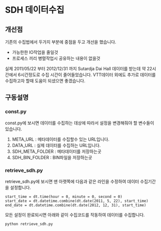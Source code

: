 # SDH 데이터수집  

## 개선점   

기존의 수집법에서 두가지 부분에 중점을 두고 개선을 했습니다.  

- 가능한한 IO작업을 줄일것    
- 프로세스 끼리 병렬작업시 공유하는 내용이 없을것

실제  2011/05/22 부터 2012/12/31 까지 Sutardja Dai Hall 데이터를 받는데 약 22시간에서 6시간정도로 수집 시간이 줄어들었습니다. VTT데이터 외에도 추가로 데이터를 수집하고자 할때 도움이 되셨으면 좋겠습니다.

## 구동설명  

### const.py  
const.py에 보시면 데이터를 수집하는 데상에 따라서 설정을 변경해줘야 할 변수들이 있습니다. 

1. META_URL : 메타데이터를 수집할수 있는 URL입니다.  
2. DATA_URL : 실제 데이터를 수집하는  URL입니다. 
3. SDH_META_FOLDER : 메타데이터를 저장하는곳
4. SDH_BIN_FOLDER : BIN파일을 저장하는곳


### retrieve_sdh.py  
retrieve_sdh.py에 보시면 맨 아랫쪽에 다음과 같은 라인을 수정하여 데이터 수집기간을 설정합니다.

    start_time = dt.time(hour = 0, minute = 0, second = 0)
    start_date = dt.datetime.combine(dt.date(2011, 5, 22), start_time)
    end_date = dt.datetime.combine(dt.date(2012, 12, 31), start_time)

모든 설정이 완료되시면 아래와 같이 수집코드를 작동하여 데이터를 수집합니다.

    python retrieve_sdh.py

